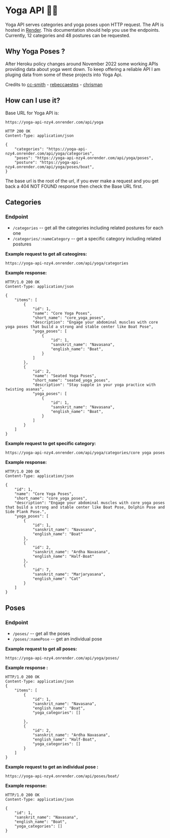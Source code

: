 # Yoga API 🧘‍♀️

Yoga API serves categories and yoga poses upon HTTP request. The API is hosted in [Render](https://render.com/). This documentation should help you use the endpoints. Currently, 12 categories and 48 postures can be requested. 

## Why Yoga Poses ?

After Heroku policy changes around November 2022 some working APIs providing data about yoga went down. To keep offering a reliable API I am pluging data from some of these projects into Yoga Api.

Credits to [cc-smith](https://github.com/cc-smith/yoga-poses) - [rebeccaestes](https://github.com/rebeccaestes/yoga_api) - [chrisman](https://github.com/Stuwert/yoga-builder)


## How can I use it?

Base URL for Yoga API is:

```
https://yoga-api-nzy4.onrender.com/api/yoga
```

```
HTTP 200 OK
Content-Type: application/json

{
    "categories": "https://yoga-api-nzy4.onrender.com/api/yoga/categories", 
    "poses": "https://yoga-api-nzy4.onrender.com/api/yoga/poses", 
    "posture": "https://yoga-api-nzy4.onrender.com/api/yoga/poses/boat", 
}
```
The base url is the root of the url, if you ever make a request and you get back a 404 NOT FOUND response then check the Base URL first.


## Categories

### **Endpoint**
- ```/categories``` -- get all the categories including related postures for each one
- ```/categories/:nameCategory``` -- get a specific category including related postures

**Example request to get all cateogires:**
```
https://yoga-api-nzy4.onrender.com/api/yoga/categories
```
**Example response:**
```
HTTP/1.0 200 OK
Content-Type: application/json

{
    "items": [
        {
            "id": 1,
            "name": "Core Yoga Poses",
            "short_name": "core_yoga_poses",
            "description": "Engage your abdominal muscles with core yoga poses that build a strong and stable center like Boat Pose",
            "yoga_poses": [
                {
                    "id": 1,
                    "sanskrit_name": "Navasana",
                    "english_name": "Boat",
                }
            ]
        },
        {
            "id": 2,
            "name": "Seated Yoga Poses",
            "short_name": "seated_yoga_poses",
            "description": "Stay supple in your yoga practice with twisting asanas",
            "yoga_poses": [
                {
                    "id": 1,
                    "sanskrit_name": "Navasana",
                    "english_name": "Boat",
                }
            ]
        }
    ]
}

```
**Example request to get specific category:**
```
https://yoga-api-nzy4.onrender.com/api/yoga/categories/core yoga poses
```
**Example response:**
```
HTTP/1.0 200 OK
Content-Type: application/json

{
    "id": 1,
    "name": "Core Yoga Poses",
    "short_name": "core_yoga_poses",
    "description": "Engage your abdominal muscles with core yoga poses that build a strong and stable center like Boat Pose, Dolphin Pose and Side Plank Pose.",
    "yoga_poses": [
        {
            "id": 1,
            "sanskrit_name": "Navasana",
            "english_name": "Boat"
        },
        {
            "id": 2,
            "sanskrit_name": "Ardha Navasana",
            "english_name": "Half-Boat"
        },
        {
            "id": 7,
            "sanskrit_name": "Marjaryasana",
            "english_name": "Cat"
        }
    ]
}
```

## Poses

### **Endpoint**
- ```/poses/``` -- get all the poses 
- ```/poses/:namePose``` -- get an individual pose

**Example request to get all poses:**
```
https://yoga-api-nzy4.onrender.com/api/yoga/poses/
```
**Example response :**
```
HTTP/1.0 200 OK
Content-Type: application/json
{
    "items": [
        {
            "id": 1,
            "sanskrit_name": "Navasana",
            "english_name": "Boat",
            "yoga_categories": []

        },
        {
            "id": 2,
            "sanskrit_name": "Ardha Navasana",
            "english_name": "Half-Boat",
            "yoga_categories": []
        }
    ]
}
```
**Example request to get an individual pose :**
```
https://yoga-api-nzy4.onrender.com/api/poses/boat/
```
**Example response:**
```
HTTP/1.0 200 OK
Content-Type: application/json

{
    "id": 1,
    "sanskrit_name": "Navasana",
    "english_name": "Boat",
    "yoga_categories": []
}